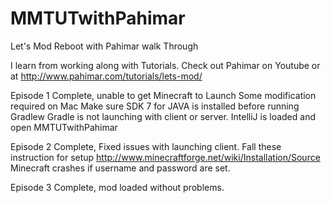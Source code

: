 MMTUTwithPahimar
================

Let's Mod Reboot with Pahimar walk Through


I learn from working along with Tutorials.  Check out Pahimar on Youtube or at http://www.pahimar.com/tutorials/lets-mod/

Episode 1 Complete, unable to get Minecraft to Launch Some modification required on Mac
            Make sure SDK 7 for JAVA is installed before running Gradlew
            Gradle is not launching with client or server.
            IntelliJ is loaded and open MMTUTwithPahimar
            
Episode 2 Complete, Fixed issues with launching client.
            Fall these instruction for setup http://www.minecraftforge.net/wiki/Installation/Source
            Minecraft crashes if username and password are set.
            
Episode 3 Complete, mod loaded without problems.
